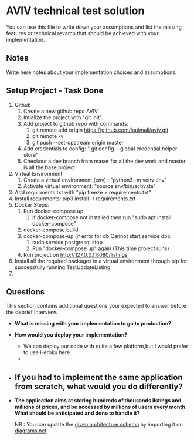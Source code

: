 # AVIV technical test solution

You can use this file to write down your assumptions and list the missing features or technical revamp that should
be achieved with your implementation.

## Notes

Write here notes about your implementation choices and assumptions.

## Setup Project - Task Done
1. Github
   1. Create a new github repo AVIV.
   2. Intialize the project with "git init".
   3. Add project to github repo with commands:
      1. git remote add origin https://github.com/hatimali/aviv.git
      2. git remote -v
      3. git push --set-upstream origin master
   4. Add credentials to config: " git config --global credential.helper store"
   5. Checkout a dev branch from maser for all the dev work and master is all the base project
2. Virtual Environment
   1. Create a virtual environment (env) : "python3 -m venv env"
   2. Activate virtual environment: "source env/bin/activate"
3. Add requirments.txt with "pip freeze > requirements.txt"
4. Install requirments: pip3 install -r requirements.txt
5. Docker Steps:
   1. Run docker-compose up
      1. If docker-compose not installed then run "sudo apt install docker-compose"
   2. docker-compose build
   3. docker-compose-up (if error for db Cannot start service db):
      1. sudo service postgresql stop
      2. Run "docker-compose up" again (This time project runs)
   4. Run project on http://127.0.0.1:8080/listings
6. Install all the required packages in a virtual environment through pip for successfully running TestUpdateListing
7. 


## Questions

This section contains additional questions your expected to answer before the debrief interview.

- **What is missing with your implementation to go to production?**

- **How would you deploy your implementation?**
  - We can deploy our code with quite a few platform,but I would prefer to use Heroku here.
  - 

- **If you had to implement the same application from scratch, what would you do differently?**
  - 

- **The application aims at storing hundreds of thousands listings and millions of prices, and be accessed by millions
  of users every month. What should be anticipated and done to handle it?**

  NB : You can update the [given architecture schema](./schemas/Aviv_Technical_Test_Architecture.drawio) by importing it
  on [diagrams.net](https://app.diagrams.net/) 
